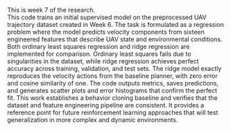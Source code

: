 This is week 7 of the research.  
This code trains an initial supervised model on the preprocessed UAV trajectory dataset created in Week 6. The task is formulated as a regression problem where the model predicts velocity components from sixteen engineered features that describe UAV state and environmental conditions. Both ordinary least squares regression and ridge regression are implemented for comparison.
Ordinary least squares fails due to singularities in the dataset, while ridge regression achieves perfect accuracy across training, validation, and test sets. The ridge model exactly reproduces the velocity actions from the baseline planner, with zero error and cosine similarity of one. The code outputs metrics, saves predictions, and generates scatter plots and error histograms that confirm the perfect fit.
This work establishes a behavior cloning baseline and verifies that the dataset and feature engineering pipeline are consistent. It provides a reference point for future reinforcement learning approaches that will test generalization in more complex and dynamic environments.
